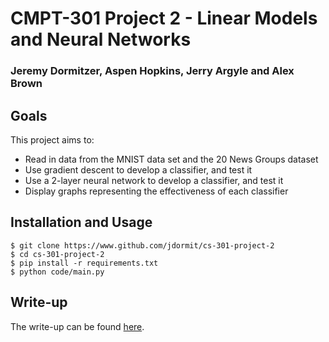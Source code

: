 # CMPT-301 Project 2 - Linear Models and Neural Networks
### Jeremy Dormitzer, Aspen Hopkins, Jerry Argyle and Alex Brown

## Goals
This project aims to:
- Read in data from the MNIST data set and the 20 News Groups dataset
- Use gradient descent to develop a classifier, and test it
- Use a 2-layer neural network to develop a classifier, and test it
- Display graphs representing the effectiveness of each classifier

## Installation and Usage
```
$ git clone https://www.github.com/jdormit/cs-301-project-2
$ cd cs-301-project-2
$ pip install -r requirements.txt
$ python code/main.py
```

## Write-up
The write-up can be found [here](https://jdormit.github.io/cs-301-project-2/writeup).
